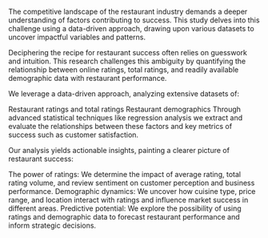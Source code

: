 The competitive landscape of the restaurant industry demands a deeper understanding of factors contributing to success. This study delves into this challenge using a data-driven approach, drawing upon various datasets to uncover impactful variables and patterns.

Deciphering the recipe for restaurant success often relies on guesswork and intuition. This research challenges this ambiguity by quantifying the relationship between online ratings, total ratings, and readily available demographic data with restaurant performance.

We leverage a data-driven approach, analyzing extensive datasets of:

Restaurant ratings and total ratings
Restaurant demographics
Through advanced statistical techniques like regression analysis we extract and evaluate the relationships between these factors and key metrics of success such as customer satisfaction.

Our analysis yields actionable insights, painting a clearer picture of restaurant success:

The power of ratings: We determine the impact of average rating, total rating volume, and review sentiment on customer perception and business performance.
Demographic dynamics: We uncover how cuisine type, price range, and location interact with ratings and influence market success in different areas.
Predictive potential: We explore the possibility of using ratings and demographic data to forecast restaurant performance and inform strategic decisions.
